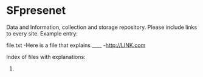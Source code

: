 SFpresenet
==========
Data and Information, collection and storage repository.
Please include links to every site.
Example entry:

file.txt
    -Here is a file that explains ____ 
    -http://LINK.com


Index of files with explanations:

1.

